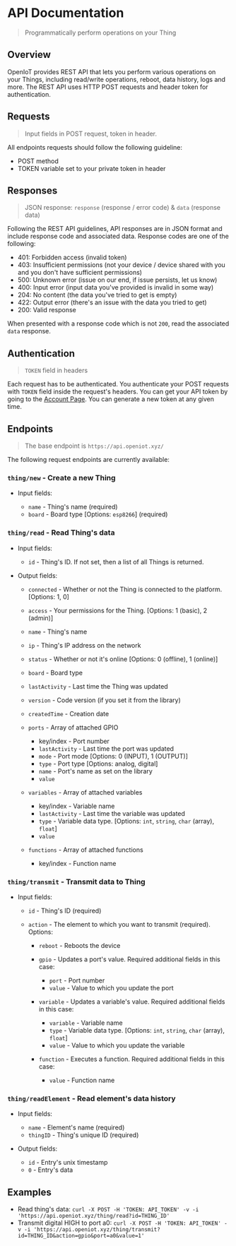 # API Documentation
> Programmatically perform operations on your Thing

## Overview
OpenIoT provides REST API that lets you perform various operations on your Things, including read/write operations, reboot, data history, logs and more. The REST API uses HTTP POST requests and header token for authentication.


## Requests
> Input fields in POST request, token in header.

All endpoints requests should follow the following guideline:
* POST method
* TOKEN variable set to your private token in header

## Responses
> JSON response: `response` (response / error code) & `data` (response data)

Following the REST API guidelines, API responses are in JSON format and include response code and associated data. Response codes are one of the following:
* 401: Forbidden access (invalid token)
* 403: Insufficient permissions (not your device / device shared with you and you don't have sufficient permissions)
* 500: Unknown error (issue on our end, if issue persists, let us know)
* 400: Input error (input data you've provided is invalid in some way)
* 204: No content (the data you've tried to get is empty)
* 422: Output error (there's an issue with the data you tried to get)
* 200: Valid response

When presented with a response code which is not `200`, read the associated `data` response.

## Authentication
> `TOKEN` field in headers

Each request has to be authenticated. You authenticate your POST requests with `TOKEN` field inside the request's headers. You can get your API token by going to the [Account Page](https://platform.openiot.xyz/Account). You can generate a new token at any given time.

## Endpoints 
> The base endpoint is `https://api.openiot.xyz/`

The following request endpoints are currently available: 
### `thing/new` - Create a new Thing
* Input fields:

	* `name` - Thing's name (required)
	* `board` - Board type [Options: `esp8266`] (required)
	
### `thing/read` - Read Thing's data
* Input fields:

	* `id` - Thing's ID. If not set, then a list of all Things is returned.
	
* Output fields:

	* `connected` - Whether or not the Thing is connected to the platform. [Options: 1, 0]
	* `access` - Your permissions for the Thing. [Options: 1 (basic), 2 (admin)]
	* `name` - Thing's name
	* `ip` - Thing's IP address on the network
	* `status` - Whether or not it's online [Options: 0 (offline), 1 (online)]
	* `board` - Board type
	* `lastActivity` - Last time the Thing was updated
	* `version` - Code version (if you set it from the library)
	* `createdTime` - Creation date
	* `ports` - Array of attached GPIO
	
		* key/index - Port number
		* `lastActivity` - Last time the port was updated
		* `mode` - Port mode [Options: 0 (INPUT), 1 (OUTPUT)]
		* `type` - Port type [Options: analog, digital]
		* `name` - Port's name as set on the library
		* `value`
		
	* `variables` - Array of attached variables
	
		* key/index - Variable name
		* `lastActivity` - Last time the variable was updated
		* `type` - Variable data type. [Options: `int`, `string`, `char` (array), `float`]
		* `value`
		
	* `functions` - Array of attached functions
	
		* key/index - Function name
		
### `thing/transmit` - Transmit data to Thing
* Input fields:

	* `id` - Thing's ID (required)
	* `action` - The element to which you want to transmit (required). Options: 
	
		* `reboot` - Reboots the device
		* `gpio` - Updates a port's value. Required additional fields in this case:
		
			* `port` - Port number
			* `value` - Value to which you update the port
			
		* `variable` - Updates a variable's value. Required additional fields in this case:
		
			* `variable` - Variable name
			* `type` - Variable data type. [Options: `int`, `string`, `char` (array), `float`]
			* `value` - Value to which you update the variable
			
		* `function` - Executes a function. Required additional fields in this case:
		
			* `value` - Function name

### `thing/readElement` - Read element's data history
* Input fields:

	* `name` - Element's name (required)
	* `thingID` - Thing's unique ID (required)
	
* Output fields:

	* `id` - Entry's unix timestamp
	* `0` - Entry's data
	
## Examples
* Read thing's data: `curl -X POST -H 'TOKEN: API_TOKEN' -v -i 'https://api.openiot.xyz/thing/read?id=THING_ID'`
* Transmit digital HIGH to port a0: `curl -X POST -H 'TOKEN: API_TOKEN' -v -i 'https://api.openiot.xyz/thing/transmit?id=THING_ID&action=gpio&port=a0&value=1'`